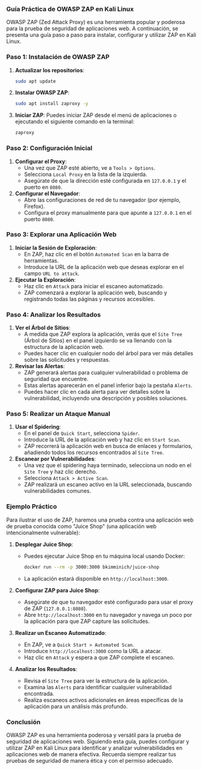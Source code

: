 ### Guía Práctica de OWASP ZAP en Kali Linux

OWASP ZAP (Zed Attack Proxy) es una herramienta popular y poderosa para la prueba de seguridad de aplicaciones web. A continuación, se presenta una guía paso a paso para instalar, configurar y utilizar ZAP en Kali Linux.

### Paso 1: Instalación de OWASP ZAP

1. **Actualizar los repositorios**:

   ```bash
   sudo apt update
   ```

2. **Instalar OWASP ZAP**:

   ```bash
   sudo apt install zaproxy -y
   ```

3. **Iniciar ZAP**: Puedes iniciar ZAP desde el menú de aplicaciones o ejecutando el siguiente comando en la terminal:

   ```bash
   zaproxy
   ```

### Paso 2: Configuración Inicial

1. **Configurar el Proxy**:
   - Una vez que ZAP esté abierto, ve a `Tools > Options`.
   - Selecciona `Local Proxy` en la lista de la izquierda.
   - Asegúrate de que la dirección esté configurada en `127.0.0.1` y el puerto en `8080`.
2. **Configurar el Navegador**:
   - Abre las configuraciones de red de tu navegador (por ejemplo, Firefox).
   - Configura el proxy manualmente para que apunte a `127.0.0.1` en el puerto `8080`.

### Paso 3: Explorar una Aplicación Web

1. **Iniciar la Sesión de Exploración**:
   - En ZAP, haz clic en el botón `Automated Scan` en la barra de herramientas.
   - Introduce la URL de la aplicación web que deseas explorar en el campo `URL to attack`.
2. **Ejecutar la Exploración**:
   - Haz clic en `Attack` para iniciar el escaneo automatizado.
   - ZAP comenzará a explorar la aplicación web, buscando y registrando todas las páginas y recursos accesibles.

### Paso 4: Analizar los Resultados

1. **Ver el Árbol de Sitios**:
   - A medida que ZAP explora la aplicación, verás que el `Site Tree` (Árbol de Sitios) en el panel izquierdo se va llenando con la estructura de la aplicación web.
   - Puedes hacer clic en cualquier nodo del árbol para ver más detalles sobre las solicitudes y respuestas.
2. **Revisar las Alertas**:
   - ZAP generará alertas para cualquier vulnerabilidad o problema de seguridad que encuentre.
   - Estas alertas aparecerán en el panel inferior bajo la pestaña `Alerts`.
   - Puedes hacer clic en cada alerta para ver detalles sobre la vulnerabilidad, incluyendo una descripción y posibles soluciones.

### Paso 5: Realizar un Ataque Manual

1. **Usar el Spidering**:
   - En el panel de `Quick Start`, selecciona `Spider`.
   - Introduce la URL de la aplicación web y haz clic en `Start Scan`.
   - ZAP recorrerá la aplicación web en busca de enlaces y formularios, añadiendo todos los recursos encontrados al `Site Tree`.
2. **Escanear por Vulnerabilidades**:
   - Una vez que el spidering haya terminado, selecciona un nodo en el `Site Tree` y haz clic derecho.
   - Selecciona `Attack > Active Scan`.
   - ZAP realizará un escaneo activo en la URL seleccionada, buscando vulnerabilidades comunes.

### Ejemplo Práctico

Para ilustrar el uso de ZAP, haremos una prueba contra una aplicación web de prueba conocida como "Juice Shop" (una aplicación web intencionalmente vulnerable):

1. **Desplegar Juice Shop**:

   - Puedes ejecutar Juice Shop en tu máquina local usando Docker:

     ```bash
     docker run --rm -p 3000:3000 bkimminich/juice-shop
     ```

   - La aplicación estará disponible en `http://localhost:3000`.

2. **Configurar ZAP para Juice Shop**:

   - Asegúrate de que tu navegador esté configurado para usar el proxy de ZAP (`127.0.0.1:8080`).
   - Abre `http://localhost:3000` en tu navegador y navega un poco por la aplicación para que ZAP capture las solicitudes.

3. **Realizar un Escaneo Automatizado**:

   - En ZAP, ve a `Quick Start > Automated Scan`.
   - Introduce `http://localhost:3000` como la URL a atacar.
   - Haz clic en `Attack` y espera a que ZAP complete el escaneo.

4. **Analizar los Resultados**:

   - Revisa el `Site Tree` para ver la estructura de la aplicación.
   - Examina las `Alerts` para identificar cualquier vulnerabilidad encontrada.
   - Realiza escaneos activos adicionales en áreas específicas de la aplicación para un análisis más profundo.

### Conclusión

OWASP ZAP es una herramienta poderosa y versátil para la prueba de seguridad de aplicaciones web. Siguiendo esta guía, puedes configurar y utilizar ZAP en Kali Linux para identificar y analizar vulnerabilidades en aplicaciones web de manera efectiva. Recuerda siempre realizar tus pruebas de seguridad de manera ética y con el permiso adecuado.